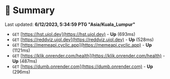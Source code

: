 # 📖 Summary
Last updated: **6/12/2023, 5:34:59 PTG "Asia/Kuala_Lumpur"**

- `GET` [https://hst.ujol.dev](https://hst.ujol.dev) - **Up** (693ms)
- `GET` [https://reddviz.ujol.dev](https://reddviz.ujol.dev) - **Up** (528ms)
- `GET` [https://memeapi.cyclic.app](https://memeapi.cyclic.app) - **Up** (1121ms)
- `GET` [https://klik.onrender.com/health](https://klik.onrender.com/health) - **Up** (487ms)
- `GET` [https://dumb.onrender.com](https://dumb.onrender.com) - **Up** (296ms)
